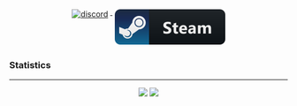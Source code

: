 <p align="center">
  <a href="https://discord.com/users/287372868814372885"/>
    <img src="https://github.com/fenix-hub/ColoredBadges/blob/master/svg/social/discord.svg" alt="discord" style="vertical-align:top; margin:4px">
  </a>
  <a href="https://steamcommunity.com/id/MikhailMCraft/"/>
    <img src="https://github.com/MikeCodesDotNET/ColoredBadges/blob/master/svg/social/steam.svg" alt="steam" style="vertical-align:top; margin:4px">
  </a>
</p>

### Statistics
---
<div align="center">
  <img width="49%" src="https://github-readme-streak-stats.herokuapp.com/?user=MikhailMCraft&hide_border=true&theme=prussian" />
  <img width="49%" src="https://github-readme-stats.vercel.app/api?username=MikhailMCraft&hide_border=truet&show_icons=true&theme=prussian" />
</div>
